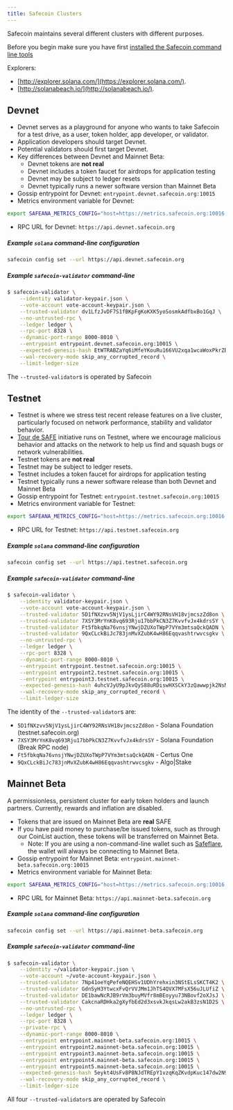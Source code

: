 ```yaml
---
title: Safecoin Clusters
---
```


Safecoin maintains several different clusters with different purposes.

Before you begin make sure you have first
[installed the Safecoin command line tools](cli/install-solana-cli-tools.md)

Explorers:

- [http://explorer.solana.com/](https://explorer.solana.com/).
- [http://solanabeach.io/](http://solanabeach.io/).

## Devnet

- Devnet serves as a playground for anyone who wants to take Safecoin for a
  test drive, as a user, token holder, app developer, or validator.
- Application developers should target Devnet.
- Potential validators should first target Devnet.
- Key differences between Devnet and Mainnet Beta:
  - Devnet tokens are **not real**
  - Devnet includes a token faucet for airdrops for application testing
  - Devnet may be subject to ledger resets
  - Devnet typically runs a newer software version than Mainnet Beta
- Gossip entrypoint for Devnet: `entrypoint.devnet.safecoin.org:10015`
- Metrics environment variable for Devnet:

```bash
export SAFEANA_METRICS_CONFIG="host=https://metrics.safecoin.org:10016,db=devnet,u=scratch_writer,p=topsecret"
```

- RPC URL for Devnet: `https://api.devnet.safecoin.org`

##### Example `solana` command-line configuration

```bash
safecoin config set --url https://api.devnet.safecoin.org
```

##### Example `safecoin-validator` command-line

```bash
$ safecoin-validator \
    --identity validator-keypair.json \
    --vote-account vote-account-keypair.json \
    --trusted-validator dv1LfzJvDF7S1fBKpFgKoKXK5yoSosmkAdfbxBo1GqJ \
    --no-untrusted-rpc \
    --ledger ledger \
    --rpc-port 8328 \
    --dynamic-port-range 8000-8010 \
    --entrypoint entrypoint.devnet.safecoin.org:10015 \
    --expected-genesis-hash EtWTRABZaYq6iMfeYKouRu166VU2xqa1wcaWoxPkrZBG \
    --wal-recovery-mode skip_any_corrupted_record \
    --limit-ledger-size
```

The `--trusted-validator`s is operated by Safecoin

## Testnet

- Testnet is where we stress test recent release features on a live
  cluster, particularly focused on network performance, stability and validator
  behavior.
- [Tour de SAFE](tour-de-sol.md) initiative runs on Testnet, where we
  encourage malicious behavior and attacks on the network to help us find and
  squash bugs or network vulnerabilities.
- Testnet tokens are **not real**
- Testnet may be subject to ledger resets.
- Testnet includes a token faucet for airdrops for application testing
- Testnet typically runs a newer software release than both Devnet and
  Mainnet Beta
- Gossip entrypoint for Testnet: `entrypoint.testnet.safecoin.org:10015`
- Metrics environment variable for Testnet:

```bash
export SAFEANA_METRICS_CONFIG="host=https://metrics.safecoin.org:10016,db=tds,u=testnet_write,p=c4fa841aa918bf8274e3e2a44d77568d9861b3ea"
```

- RPC URL for Testnet: `https://api.testnet.safecoin.org`

##### Example `solana` command-line configuration

```bash
safecoin config set --url https://api.testnet.safecoin.org
```

##### Example `safecoin-validator` command-line

```bash
$ safecoin-validator \
    --identity validator-keypair.json \
    --vote-account vote-account-keypair.json \
    --trusted-validator 5D1fNXzvv5NjV1ysLjirC4WY92RNsVH18vjmcszZd8on \
    --trusted-validator 7XSY3MrYnK8vq693Rju17bbPkCN3Z7KvvfvJx4kdrsSY \
    --trusted-validator Ft5fbkqNa76vnsjYNwjDZUXoTWpP7VYm3mtsaQckQADN \
    --trusted-validator 9QxCLckBiJc783jnMvXZubK4wH86Eqqvashtrwvcsgkv \
    --no-untrusted-rpc \
    --ledger ledger \
    --rpc-port 8328 \
    --dynamic-port-range 8000-8010 \
    --entrypoint entrypoint.testnet.safecoin.org:10015 \
    --entrypoint entrypoint2.testnet.safecoin.org:10015 \
    --entrypoint entrypoint3.testnet.safecoin.org:10015 \
    --expected-genesis-hash 4uhcVJyU9pJkvQyS88uRDiswHXSCkY3zQawwpjk2NsNY \
    --wal-recovery-mode skip_any_corrupted_record \
    --limit-ledger-size
```

The identity of the `--trusted-validator`s are:

- `5D1fNXzvv5NjV1ysLjirC4WY92RNsVH18vjmcszZd8on` - Solana Foundation (testnet.safecoin.org)
- `7XSY3MrYnK8vq693Rju17bbPkCN3Z7KvvfvJx4kdrsSY` - Solana Foundation (Break RPC node)
- `Ft5fbkqNa76vnsjYNwjDZUXoTWpP7VYm3mtsaQckQADN` - Certus One
- `9QxCLckBiJc783jnMvXZubK4wH86Eqqvashtrwvcsgkv` - Algo|Stake

## Mainnet Beta

A permissionless, persistent cluster for early token holders and launch partners.
Currently, rewards and inflation are disabled.

- Tokens that are issued on Mainnet Beta are **real** SAFE
- If you have paid money to purchase/be issued tokens, such as through our
  CoinList auction, these tokens will be transferred on Mainnet Beta.
  - Note: If you are using a non-command-line wallet such as
    [Safeflare](wallet-guide/solflare.md),
    the wallet will always be connecting to Mainnet Beta.
- Gossip entrypoint for Mainnet Beta: `entrypoint.mainnet-beta.safecoin.org:10015`
- Metrics environment variable for Mainnet Beta:

```bash
export SAFEANA_METRICS_CONFIG="host=https://metrics.safecoin.org:10016,db=mainnet-beta,u=mainnet-beta_write,p=password"
```

- RPC URL for Mainnet Beta: `https://api.mainnet-beta.safecoin.org`

##### Example `solana` command-line configuration

```bash
safecoin config set --url https://api.mainnet-beta.safecoin.org
```

##### Example `safecoin-validator` command-line

```bash
$ safecoin-validator \
    --identity ~/validator-keypair.json \
    --vote-account ~/vote-account-keypair.json \
    --trusted-validator 7Np41oeYqPefeNQEHSv1UDhYrehxin3NStELsSKCT4K2 \
    --trusted-validator GdnSyH3YtwcxFvQrVVJMm1JhTS4QVX7MFsX56uJLUfiZ \
    --trusted-validator DE1bawNcRJB9rVm3buyMVfr8mBEoyyu73NBovf2oXJsJ \
    --trusted-validator CakcnaRDHka2gXyfbEd2d3xsvkJkqsLw2akB3zsN1D2S \
    --no-untrusted-rpc \
    --ledger ledger \
    --rpc-port 8328 \
    --private-rpc \
    --dynamic-port-range 8000-8010 \
    --entrypoint entrypoint.mainnet-beta.safecoin.org:10015 \
    --entrypoint entrypoint2.mainnet-beta.safecoin.org:10015 \
    --entrypoint entrypoint3.mainnet-beta.safecoin.org:10015 \
    --entrypoint entrypoint4.mainnet-beta.safecoin.org:10015 \
    --entrypoint entrypoint5.mainnet-beta.safecoin.org:10015 \
    --expected-genesis-hash 5eykt4UsFv8P8NJdTREpY1vzqKqZKvdpKuc147dw2N9d \
    --wal-recovery-mode skip_any_corrupted_record \
    --limit-ledger-size
```

All four `--trusted-validator`s are operated by Safecoin
